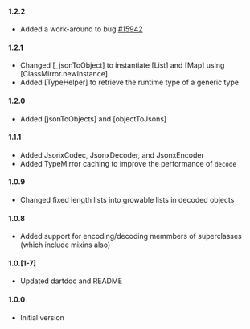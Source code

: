 #### 1.2.2
- Added a work-around to bug [#15942](https://code.google.com/p/dart/issues/detail?id=15942)
#### 1.2.1
- Changed [_jsonToObject] to instantiate [List] and [Map] using
  [ClassMirror.newInstance]
- Added [TypeHelper] to retrieve the runtime type of a generic type

#### 1.2.0
- Added [jsonToObjects] and [objectToJsons]
   
#### 1.1.1
- Added JsonxCodec, JsonxDecoder, and JsonxEncoder
-	Added TypeMirror caching to improve the performance of `decode`

#### 1.0.9
-	Changed fixed length lists into growable lists in decoded objects

#### 1.0.8
-	Added support for encoding/decoding memmbers of superclasses (which
	include mixins also)

#### 1.0.[1-7]
-	Updated dartdoc and README

#### 1.0.0
-	Initial version
